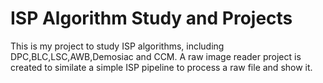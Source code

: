 # ISP Algorithm Study and Projects
This is my project to study ISP algorithms, including DPC,BLC,LSC,AWB,Demosiac and CCM. A raw image reader project is created to similate a simple ISP pipeline to process a raw file and show it.
